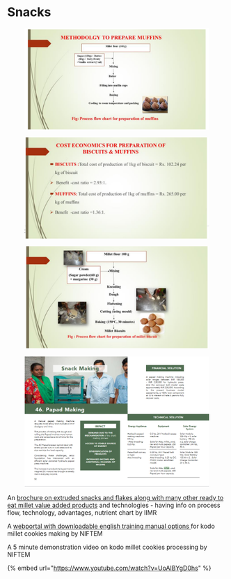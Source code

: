 # Snacks

<div>

<figure><img src="../../../../.gitbook/assets/Screenshot 2023-04-18 at 4.06.00 PM (1).png" alt=""><figcaption></figcaption></figure>

 

<figure><img src="../../../../.gitbook/assets/Screenshot 2023-04-18 at 4.05.52 PM (1).png" alt=""><figcaption></figcaption></figure>

 

<figure><img src="../../../../.gitbook/assets/Screenshot 2023-04-18 at 4.06.10 PM (2).png" alt=""><figcaption></figcaption></figure>

</div>

<figure><img src="../../../../.gitbook/assets/image (54).png" alt=""><figcaption></figcaption></figure>

An [brochure on extruded snacks and flakes along with many other ready to eat millet value added products](https://www.millets.res.in/technologies/Technologies\_of\_millet\_value\_added\_products.pdf) and technologies - having info on process flow, technology, advantages, nutrient chart by IIMR

A [webportal with downloadable english training manual options ](http://www.niftem-t.ac.in/pmfme-kmcookies.php)for kodo millet cookies making by NIFTEM

A 5 minute demonstration video on kodo millet cookies processing by NIFTEM

{% embed url="https://www.youtube.com/watch?v=UoAlBYgD0hs" %}
